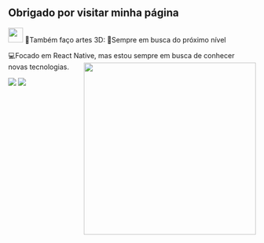 



<h2>Obrigado por visitar minha página</h2><img src="https://media.giphy.com/media/hvRJCLFzcasrR4ia7z/giphy.gif" width="30px">
🎨Também faço artes 3D:  
🚀Sempre em busca do próximo nível<p>
💻Focado em React Native, mas estou sempre em busca de conhecer novas tecnologias.



<img align="right" src="https://user-images.githubusercontent.com/77082797/116942005-22b6e880-ac47-11eb-9d92-03c178c3add9.png" width="350"/>
  <div>
  <a href = "mailto: claytonphilippe@gmail.com"><img src="https://img.shields.io/badge/-Gmail-%23EA4335?style=for-the-badge&logo=gmail&logoColor=white" target="_blank"></a>
  <a href="https://www.linkedin.com/in/claytonphilippe/" target="_blank"><img src="https://img.shields.io/badge/-LinkedIn-%230077B5?style=for-the-badge&logo=linkedin&logoColor=white" target="_blank"></a>
</div>



